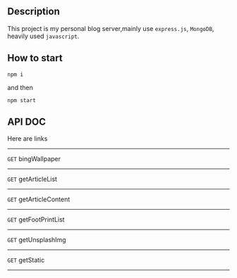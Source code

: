 ## Description

This project is my personal blog server,mainly use `express.js`, `MongoDB`, heavily used `javascript`.

## How to start

```
npm i
```

and then

```
npm start
```

## API DOC

Here are links

---

`GET` bingWallpaper

---

`GET` getArticleList

---

`GET` getArticleContent

---

`GET` getFootPrintList

---

`GET` getUnsplashImg

---

`GET` getStatic

---
